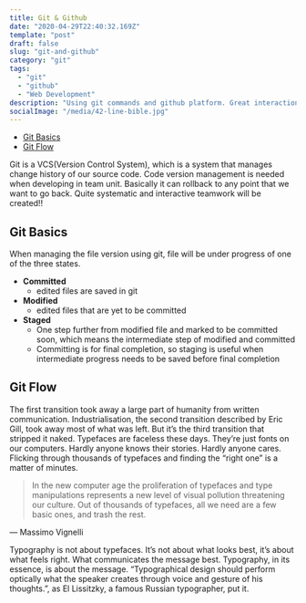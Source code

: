 ```yaml
---
title: Git & Github
date: "2020-04-29T22:40:32.169Z"
template: "post"
draft: false
slug: "git-and-github"
category: "git"
tags:
  - "git"
  - "github"
  - "Web Development"
description: "Using git commands and github platform. Great interactions with developers! Let's see how it works."
socialImage: "/media/42-line-bible.jpg"
---
```


- [Git Basics](#git-basics)
- [Git Flow](#git-flow)


Git is a VCS(Version Control System), which is a system that manages change history of our source code. Code version management is needed when developing in team unit. Basically it can rollback to any point that we want to go back. Quite systematic and interactive teamwork will be created!!

## Git Basics

When managing the file version using git, file will be under progress of one of the three states.
- **Committed**
	- edited files are saved in git
- **Modified**
	- edited files that are yet to be committed
- **Staged**
	- One step further from modified file and marked to be committed soon, which means the intermediate step of modified and committed
	- Committing is for final completion, so staging is useful when intermediate progress needs to be saved before final completion


## Git Flow

The first transition took away a large part of humanity from written communication. Industrialisation, the second transition described by Eric Gill, took away most of what was left. But it’s the third transition that stripped it naked. Typefaces are faceless these days. They’re just fonts on our computers. Hardly anyone knows their stories. Hardly anyone cares. Flicking through thousands of typefaces and finding the “right one” is a matter of minutes.

> In the new computer age the proliferation of typefaces and type manipulations represents a new level of visual pollution threatening our culture. Out of thousands of typefaces, all we need are a few basic ones, and trash the rest.
>
— Massimo Vignelli

Typography is not about typefaces. It’s not about what looks best, it’s about what feels right. What communicates the message best. Typography, in its essence, is about the message. “Typographical design should perform optically what the speaker creates through voice and gesture of his thoughts.”, as El Lissitzky, a famous Russian typographer, put it.

